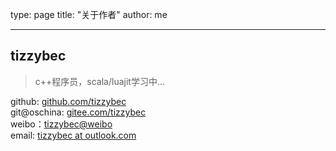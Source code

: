 type: page
title: "关于作者"
author: me

---

## tizzybec

> c++程序员，scala/luajit学习中...

github: [github.com/tizzybec](https://github.com/tizzybec)<br />
git@oschina: [gitee.com/tizzybec](http://gitee.com/tizzybec)<br />
weibo：[tizzybec@weibo](http://www.weibo.com/1907586951)<br />
email: [tizzybec at outlook.com](mailto:tizzybec@outlook.com)<br />
